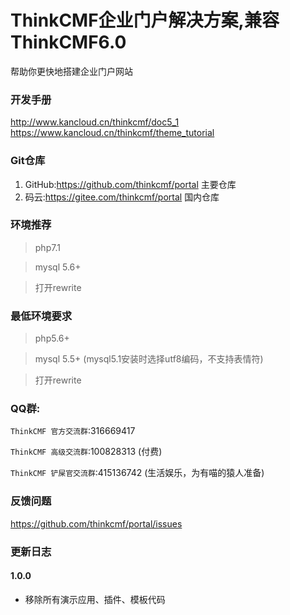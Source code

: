 ThinkCMF企业门户解决方案,兼容ThinkCMF6.0
===============
帮助你更快地搭建企业门户网站

### 开发手册
http://www.kancloud.cn/thinkcmf/doc5_1  
https://www.kancloud.cn/thinkcmf/theme_tutorial

### Git仓库

1. GitHub:https://github.com/thinkcmf/portal 主要仓库
2. 码云:https://gitee.com/thinkcmf/portal 国内仓库

### 环境推荐
> php7.1

> mysql 5.6+

> 打开rewrite


### 最低环境要求
> php5.6+

> mysql 5.5+ (mysql5.1安装时选择utf8编码，不支持表情符)

> 打开rewrite


### QQ群:
`ThinkCMF 官方交流群`:316669417  
   
`ThinkCMF 高级交流群`:100828313 (付费)  

`ThinkCMF 铲屎官交流群`:415136742 (生活娱乐，为有喵的猿人准备)


### 反馈问题
https://github.com/thinkcmf/portal/issues

### 更新日志
#### 1.0.0
* 移除所有演示应用、插件、模板代码





